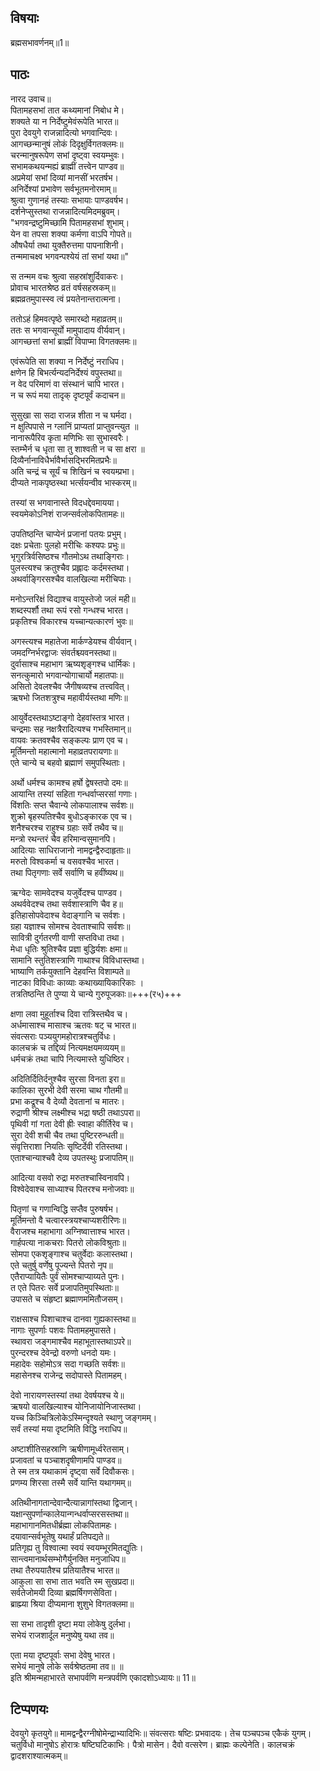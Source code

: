 ## विषयाः

ब्रह्मसभावर्णनम्॥1॥

## पाठः

नारद उवाच॥  
पितामहसभां तात कथ्यमानां निबोध मे।  
शक्यते या न निर्देष्टुमेवंरूपेति भारत॥  
पुरा देवयुगे राजन्नादित्यो भगवान्दिवः।  
आगच्छन्मानुषं लोकं दिदृक्षुर्विगतक्लमः॥  
चरन्मानुषरूपेण सभां दृष्ट्वा स्वयम्भुवः।  
सभामकथयन्मह्यं ब्राह्मीं तत्त्वेन पाण्डव॥  
अप्रमेयां सभां दिव्यां मानसीं भरतर्षभ।  
अनिर्देश्यां प्रभावेण सर्वभूतमनोरमाम्॥  
श्रुत्वा गुणानहं तस्याः सभायाः पाण्डवर्षभ।  
दर्शनेप्सुस्तथा राजन्नादित्यमिदमब्रुवम्।  
"भगवन्द्रष्टुमिच्छामि पितामहसभां शुभाम्।  
येन वा तपसा शक्या कर्मणा वाऽपि गोपते॥  
औषधैर्या तथा युक्तैरुत्तमा पापनाशिनी।  
तन्ममाचक्ष्व भगवन्पश्येयं तां सभां यथा॥"  

स तन्मम वचः श्रुत्वा सहस्रांशुर्दिवाकरः।  
प्रोवाच भारतश्रेष्ठ व्रतं वर्षसहस्रकम्॥  
ब्रह्मव्रतमुपास्स्व त्वं प्रयतेनान्तरात्मना।  

ततोऽहं हिमवत्पृष्ठे समारब्दो महाव्रतम्॥  
ततः स भगवान्सूर्यो मामुपादाय वीर्यवान्।  
आगच्छत्तां सभां ब्राह्मीं विपाप्मा विगतक्लमः॥   

एवंरूपेति सा शक्या न निर्देष्टुं नराधिप।  
क्षणेन हि बिभर्त्यन्यदनिर्देश्यं वपुस्तथा॥  
न वेद परिमाणं वा संस्थानं चापि भारत।  
न च रूपं मया तादृक् दृष्टपूर्वं कदाचन॥  

सुसुखा सा सदा राजन्न शीता न च घर्मदा।  
न क्षुत्पिपासे न ग्लानिं प्राप्यतां प्राप्तुवन्त्युत ॥  
नानारूपैरिव कृता मणिभिः सा सुभास्वरैः।  
स्तम्भैर्न च धृता सा तु शाश्वती न च सा क्षरा ॥  
दिव्यैर्नानाविधैर्भावैर्भासद्भिरमितप्रभैः॥  
अति चन्द्रं च सूर्यं च शिखिनं च स्वयम्प्रभा।  
दीप्यते नाकपृष्ठस्था भर्त्सयन्वीव भास्करम्॥  

तस्यां स भगवानास्ते विदधद्देवमायया।  
स्वयमेकोऽनिशं राजन्सर्वलोकपितामहः॥  

उपतिष्ठन्ति चाप्येनं प्रजानां पतयः प्रभुम्।  
दक्षः प्रचेताः पुलहो मरीचिः कश्यपः प्रभुः॥  
भृगुरत्रिर्वसिष्ठश्च गौतमोऽथ तथाङ्गिराः।  
पुलस्त्यश्च क्रतुश्चैव प्रह्लादः कर्दमस्तथा।  
अथर्वाङ्गिरसश्चैव वालखिल्या मरीचिपाः।  

मनोऽन्तरिक्षं विद्याश्च वायुस्तेजो जलं मही॥  
शब्दस्पर्शौ तथा रूपं रसो गन्धश्च भारत।  
प्रकृतिश्च विकारश्च यच्चान्यत्कारणं भुवः॥  

अगस्त्यश्च महातेजा मार्कण्डेयश्च वीर्यवान्।  
जमदग्निर्भरद्वाजः संवर्तश्च्यवनस्तथा॥  
दुर्वासाश्च महाभाग ऋष्यशृङ्गश्च धार्मिकः।  
सनत्कुमारो भगवान्योगाचार्यो महातपाः॥  
असितो देवलश्चैव जैगीषव्यश्च तत्त्ववित्।  
ऋषभो जितशत्रुश्च महावीर्यस्तथा मणिः॥  

आयुर्वेदस्तथाऽष्टाङ्गो देहवांस्तत्र भारत।  
चन्द्रमाः सह नक्षत्रैरादित्यश्च गभस्तिमान्॥  
वायवः क्रतवश्चैव सङ्कल्पः प्राण एव च।  
मूर्तिमन्तो महात्मानो महाव्रतपरायणाः॥  
एते चान्ये च बहवो ब्रह्माणं समुपस्थिताः।  

अर्थो धर्मश्च कामश्च हर्षो द्वेषस्तपो दमः॥  
आयान्ति तस्यां सहिता गन्धर्वाप्सरसां गणाः।  
विंशतिः सप्त चैवान्ये लोकपालाश्च सर्वशः॥  
शुक्रो बृहस्पतिश्चैव बुधोऽङ्कारक एव च।  
शनैश्चरश्च राहुश्च ग्रहाः सर्वे तथैव च॥  
मन्त्रो रथन्तरं चैव हरिमान्वसुमानपि।  
आदित्याः साधिराजानो नामद्वन्द्वैरुदाहृताः॥  
मरुतो विश्वकर्मा च वसवश्चैव भारत।  
तथा पितृगणाः सर्वे सर्वाणि च हवींष्यथ॥  

ऋग्वेदः सामवेदश्च यजुर्वेदश्च पाण्डव।  
अथर्ववेदश्च तथा सर्वशास्त्राणि चैव ह॥  
इतिहासोपवेदाश्च वेदाङ्गानि च सर्वशः।  
ग्रहा यज्ञाश्च सोमश्च देवताश्चापि सर्वशः॥  
सावित्री दुर्गतरणी वाणी सप्तविधा तथा।  
मेधा धृतिः श्रुतिश्चैव प्रज्ञा बुद्धिर्यशः क्षमा॥  
सामानि स्तुतिशस्त्राणि गाथाश्च विविधास्तथा।  
भाष्याणि तर्कयुक्तानि देहवन्ति विशाम्पते॥  
नाटका विविधाः काव्याः कथाख्यायिकारिकाः ।  
तत्रतिष्ठन्ति ते पुण्या ये चान्ये गुरुपूजकाः॥+++(र५)+++  

क्षणा लवा मुहूर्ताश्च दिवा रात्रिस्तथैव च।  
अर्धमासाश्च मासाश्च ऋतवः षट् च भारत॥  
संवत्सराः पञ्ययुगमहोरात्रश्चतुर्विधः।  
कालचक्रं च तद्दिव्यं नित्यमक्षयमव्ययम्॥  
धर्मचक्रं तथा चापि नित्यमास्ते युधिष्ठिर।  

अदितिर्दितिर्दनुश्चैव सुरसा विनता इरा॥  
कालिका सुरभी देवी सरमा चाथ गौतमी॥  
प्रभा कद्रूश्च वै देव्यौ देवतानां च मातरः।  
रुद्राणी श्रीश्च लक्ष्मीश्च भद्रा षष्ठी तथाऽपरा॥  
पृथिवी गां गता देवी ह्रीः स्वाहा कीर्तिरेव च।  
सुरा देवी शची चैव तथा पुष्टिररुन्धती॥  
संवृत्तिराशा नियतिः सृष्टिर्देवी रतिस्तथा।  
एताश्चान्याश्चवै देव्य उपतस्थुः प्रजापतिम्॥  

आदित्या वसवो रुद्रा मरुतश्चास्विनावपि।  
विश्वेदेवाश्च साध्याश्च पितरश्च मनोजवाः॥  

पितृणां च गणान्विद्धि सप्तैव पुरुषर्षभ।  
मूर्तिमन्तो वै चत्वारस्त्रयश्चाप्यशरीरिणः॥  
वैराजश्च महाभागा अग्निष्वात्ताश्च भारत।  
गार्हपत्या नाकचराः पितरो लोकविश्रुताः॥  
सोमपा एकशृङ्गाश्च चतुर्वेदाः कलास्तथा।  
एते चतुर्षु वर्णेषु पूज्यन्ते पितरो नृप॥  
एतैराप्यायितैः पुर्वं सोमश्चाप्याय्यते पुनः।  
त एते पितरः सर्वे प्रजापतिमुपस्थिताः॥  
उपासते च संहृष्टा ब्रह्माणममितौजसम्।  

राक्षसाश्च पिशाचाश्च दानवा गुह्यकास्तथा॥  
नागाः सुपर्णाः पशवः पितामहमुपासते।  
स्थावरा जङ्गमाश्चैव महाभूतास्तथाऽपरे॥  
पुरन्दरश्च देवेन्द्रो वरुणो धनदो यमः।  
महादेवः सहोमोऽत्र सदा गच्छति सर्वशः॥  
महासेनश्च राजेन्द्र सदोपास्ते पितामहम्।  

देवो नारायणस्तस्यां तथा देवर्षयश्च ये॥  
ऋषयो वालखिल्याश्च योनिजायोनिजास्तथा।  
यच्च किञ्चित्रिलोकेऽस्मिन्दृश्यते स्थाणु जङ्गमम्।  
सर्वं तस्यां मया दृष्टमिति विद्धि नराधिप॥  

अष्टाशीतिसहस्राणि ऋषीणामूर्ध्वरेतसाम्।  
प्रजावतां च पञ्चाशदृषीणामपि पाण्डव॥  
ते स्म तत्र यथाकामं दृष्ट्वा सर्वे दिवौकसः।  
प्रणम्य शिरसा तस्मै सर्वे यान्ति यथागमम्॥  

अतिथीनागतान्देवान्दैत्यान्नागांस्तथा द्विजान्।  
यक्षान्सुपर्णान्कालेयान्गन्धर्वाप्सरसस्तथा॥  
महाभागानमितधीर्ब्रह्मा लोकपितामहः।  
दयावान्सर्वभूतेषु यथार्हं प्रतिपद्यते॥  
प्रतिगृह्य तु विश्वात्मा स्वयं स्वयम्भूरमितद्युतिः।  
सान्त्वमानार्थसम्भोगैर्युनक्ति मनुजाधिप॥  
तथा तैरुपयातैश्च प्रतियातैश्च भारत॥  
आकुला सा सभा तात भवति स्म सुखप्रदा॥  
सर्वतेजोमयी दिव्या ब्रह्मर्षिगणसेविता।  
ब्राह्म्या श्रिया दीप्यमाना शुशुभे विगतक्लमा॥  

सा सभा तादृशी दृष्टा मया लोकेषु दुर्लभा।  
सभेयं राजशार्दूल मनुष्येषु यथा तव॥  

एता मया दृष्टपूर्वाः सभा देवेषु भारत।  
सभेयं मानुषे लोके सर्वश्रेष्ठतमा तव॥ ॥  
इति श्रीमन्महाभारते सभापर्वणि मन्त्रपर्वणि एकादशोऽध्यायः॥ 11॥

## टिप्पणयः

 देवयुगे कृतयुगे॥ मामद्वन्द्वैरग्नीषोमेन्द्राभ्यादिभिः॥ संवत्सराः षष्टिः प्रभवादयः। तेच पञ्चपञ्च एकैकं युगम्। चतुर्विधो मानुषोऽ होरात्रः षष्टिघटिकाभिः। पैत्रो मासेन। दैवो वत्सरेण। ब्राह्मः कल्पेनेति। कालचक्रं द्वादशराश्यात्मकम्॥

